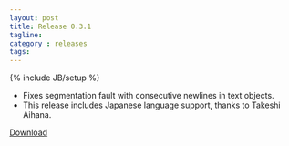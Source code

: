 ```yaml
---
layout: post
title: Release 0.3.1
tagline:
category : releases
tags:
---
```

{% include JB/setup %}

- Fixes segmentation fault with consecutive newlines in text objects.
- This release includes Japanese language support, thanks to Takeshi Aihana.

[Download](/pages/download.html)

